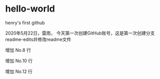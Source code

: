 # hello-world
henry's first github

2020年5月22日，雷雨，
今天第一次创建GitHub账号，这是第一次创建分支readme-edits并修改readme文件


增加 No.8 行

增加 No.10 行

增加 No.12 行
